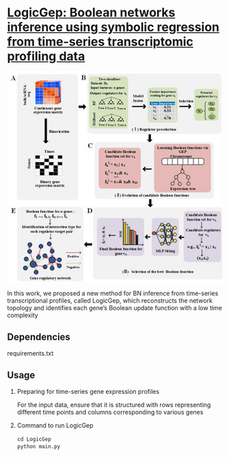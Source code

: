 # [LogicGep: Boolean networks inference using symbolic regression from time-series transcriptomic profiling data](https://github.com/DZ-Z/LogicGep)

![Screenshot](Figure/Framwork.jpg)

In this work, we proposed a new method for BN inference from time-series transcriptional profiles, called LogicGep,
which reconstructs the network topology and identifies each gene’s Boolean update function with a low time
complexity

## Dependencies
requirements.txt
  
## Usage

1. Preparing  for  time-series gene expression profiles
   
   For the input data, ensure that it is structured with rows representing different time points and columns 
   corresponding to various genes
   
3. Command to run LogicGep
 
   ``cd LogicGep ``  
   ``python main.py``
